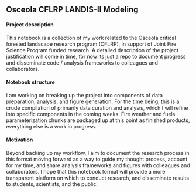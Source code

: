 ## Osceola CFLRP LANDIS-II Modeling
 
#### Project description 
This notebook is a collection of my work related to the Osceola critical forested landscape research program (CFLRP), in support of Joint Fire Science Program funded research. 
A detailed description of the project justification will come in time, for now its just a repo to document progress and disseminate code / analysis
frameworks to colleagues and collaborators.

#### Notebook structure

I am working on breaking up the project into components of data preparation, analysis, and figure generation. For the time being, this is a crude compilation
of primarily data curation and analysis, which I will refine into specific components in the coming weeks. Fire weather and fuels parameterization
chunks are packaged up at this point as finished products, everything else is a work in progress.

#### Motivation

Beyond backing up my workflow, I aim to document the research process in this format moving forward as a way to guide my thought process, account for my time,
and share analysis frameworks and figures with colleagues and collaborators. I hope that this notebook format will provide a more transparent platform on which
to conduct research, and disseminate results to students, scientists, and the public.